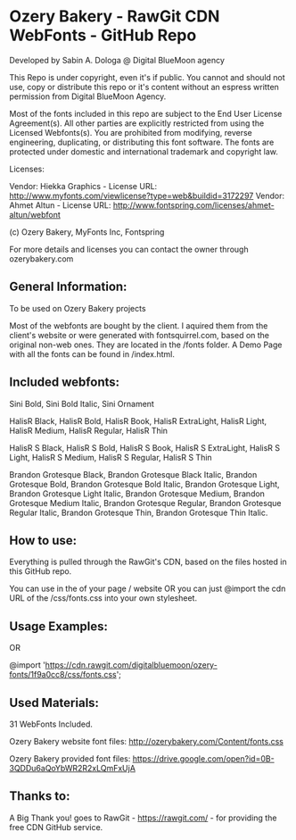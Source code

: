 # Ozery Bakery - RawGit CDN WebFonts - GitHub Repo

Developed by Sabin A. Dologa @ Digital BlueMoon agency

This Repo is under copyright, even it's if public. You cannot and should not use, copy or distribute this repo or it's content without an espress written permission from Digital BlueMoon Agency.

Most of the fonts included in this repo are subject to the End User License Agreement(s).
All other parties are explicitly restricted from using the Licensed Webfonts(s).
You are prohibited from modifying, reverse engineering, duplicating, or distributing this font software.
The fonts are protected under domestic and international trademark and copyright law.

Licenses:

Vendor: Hiekka Graphics - License URL: http://www.myfonts.com/viewlicense?type=web&buildid=3172297
Vendor: Ahmet Altun - License URL: http://www.fontspring.com/licenses/ahmet-altun/webfont

(c) Ozery Bakery, MyFonts Inc, Fontspring

For more details and licenses you can contact the owner through ozerybakery.com

General Information:
-

To be used on Ozery Bakery projects

Most of the webfonts are bought by the client. I aquired them from the client's website or were generated with fontsquirrel.com, based on the original non-web ones. They are located in the /fonts folder. A Demo Page with all the fonts can be found in /index.html.

Included webfonts:
-

Sini Bold, Sini Bold Italic, Sini Ornament

HalisR Black, HalisR Bold, HalisR Book, HalisR ExtraLight, HalisR Light, HalisR Medium, HalisR Regular, HalisR Thin

HalisR S Black, HalisR S Bold, HalisR S Book, HalisR S ExtraLight, HalisR S Light, HalisR S Medium, HalisR S Regular, HalisR S Thin

Brandon Grotesque Black, Brandon Grotesque Black Italic, Brandon Grotesque Bold, Brandon Grotesque Bold Italic, Brandon Grotesque Light, Brandon Grotesque Light Italic, Brandon Grotesque Medium, Brandon Grotesque Medium Italic, Brandon Grotesque Regular, Brandon Grotesque Regular Italic, Brandon Grotesque Thin, Brandon Grotesque Thin Italic.

How to use:
-

Everything is pulled through the RawGit's CDN, based on the files hosted in this GitHub repo.

You can use <link> in the <head> of your page / website OR you can just @import the cdn URL of the /css/fonts.css into your own stylesheet.

Usage Examples:
-

<link rel="stylesheet" type="text/css" href="https://cdn.rawgit.com/digitalbluemoon/ozery-fonts/1f9a0cc8/css/fonts.css">

OR

@import 'https://cdn.rawgit.com/digitalbluemoon/ozery-fonts/1f9a0cc8/css/fonts.css';

Used Materials:
-

31 WebFonts Included.

Ozery Bakery website font files: http://ozerybakery.com/Content/fonts.css

Ozery Bakery provided font files: https://drive.google.com/open?id=0B-3QDDu6aQoYbWR2R2xLQmFxUjA

Thanks to:
-

A Big Thank you! goes to RawGit - https://rawgit.com/ - for providing the free CDN GitHub service.